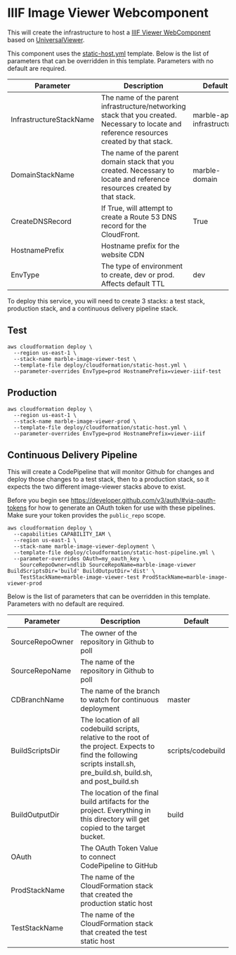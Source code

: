 # IIIF Image Viewer Webcomponent

This will create the infrastructure to host a [IIIF Viewer WebComponent](https://github.com/ndlib/marble-image-viewer) based on [UniversalViewer](https://github.com/UniversalViewer/universalviewer).

This component uses the [static-host.yml](/deploy/cloudformation/static-host.yml) template. Below is the list of parameters that can be overridden in this template. Parameters with no default are required.

| Parameter | Description | Default |
|-----------|-------------|---------|
| InfrastructureStackName | The name of the parent infrastructure/networking stack that you created. Necessary to locate and reference resources created by that stack. | marble-app-infrastructure |
| DomainStackName | The name of the parent domain stack that you created. Necessary to locate and reference resources created by that stack. | marble-domain |
| CreateDNSRecord | If True, will attempt to create a Route 53 DNS record for the CloudFront. | True |
| HostnamePrefix | Hostname prefix for the website CDN |  |
| EnvType | The type of environment to create, dev or prod. Affects default TTL | dev |

To deploy this service, you will need to create 3 stacks: a test stack, production stack, and a continuous delivery pipeline stack.

## Test
```console
aws cloudformation deploy \
  --region us-east-1 \
  --stack-name marble-image-viewer-test \
  --template-file deploy/cloudformation/static-host.yml \
  --parameter-overrides EnvType=prod HostnamePrefix=viewer-iiif-test
```

## Production
```console
aws cloudformation deploy \
  --region us-east-1 \
  --stack-name marble-image-viewer-prod \
  --template-file deploy/cloudformation/static-host.yml \
  --parameter-overrides EnvType=prod HostnamePrefix=viewer-iiif
```

## Continuous Delivery Pipeline
This will create a CodePipeline that will monitor Github for changes and deploy those changes to a test stack, then to a production stack, so it expects the two different image-viewer stacks above to exist.

Before you begin see https://developer.github.com/v3/auth/#via-oauth-tokens for how to generate an OAuth token for use with these pipelines. Make sure your token provides the `public_repo` scope.

```console
aws cloudformation deploy \
  --capabilities CAPABILITY_IAM \
  --region us-east-1 \
  --stack-name marble-image-viewer-deployment \
  --template-file deploy/cloudformation/static-host-pipeline.yml \
  --parameter-overrides OAuth=my_oauth_key \
    SourceRepoOwner=ndlib SourceRepoName=marble-image-viewer BuildScriptsDir='build' BuildOutputDir='dist' \
    TestStackName=marble-image-viewer-test ProdStackName=marble-image-viewer-prod
```

Below is the list of parameters that can be overridden in this template. Parameters with no default are required.

| Parameter | Description | Default |
|-----------|-------------|---------|
| SourceRepoOwner | The owner of the repository in Github to poll |  |
| SourceRepoName | The name of the repository in Github to poll |  |
| CDBranchName | The name of the branch to watch for continuous deployment | master |
| BuildScriptsDir | The location of all codebuild scripts, relative to the root of the project. Expects to find the following scripts install.sh, pre_build.sh, build.sh, and post_build.sh | scripts/codebuild |
| BuildOutputDir | The location of the final build artifacts for the project. Everything in this directory will get copied to the target bucket. | build |
| OAuth | The OAuth Token Value to connect CodePipeline to GitHub | |
| ProdStackName | The name of the CloudFormation stack that created the production static host | |
| TestStackName | The name of the CloudFormation stack that created the test static host |||
